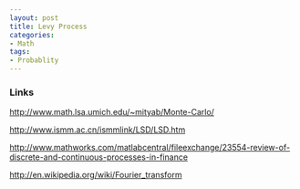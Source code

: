 ```yaml
---
layout: post
title: Levy Process
categories:
- Math
tags:
- Probablity
---
```



### Links

http://www.math.lsa.umich.edu/~mityab/Monte-Carlo/

http://www.ismm.ac.cn/ismmlink/LSD/LSD.htm

http://www.mathworks.com/matlabcentral/fileexchange/23554-review-of-discrete-and-continuous-processes-in-finance

http://en.wikipedia.org/wiki/Fourier_transform





